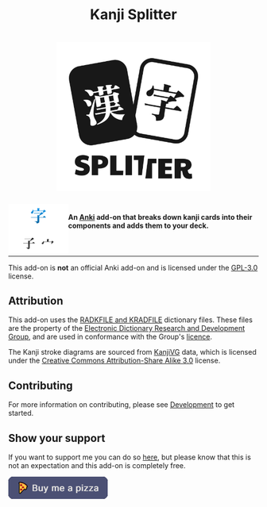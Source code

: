 <h1 align="center">
Kanji Splitter
</h1>

<h1 align="center">

<picture>
  <source srcset="./docs/assets/logo-dark-mode.svg" 
  media="(prefers-color-scheme: dark)"
  height=300
  >
  <img src="./docs/assets/logo-light-mode.svg" height=300>
</picture>

</h1>


<img src="./docs/assets/split.svg" height=100 align="left">

<h4>
    </br>
    An <a href="https://apps.ankiweb.net/">Anki</a> add-on that breaks down kanji cards into their components and adds them to your deck. 
     </br>
      </br>
       </br>
</h4>

<hr>

This add-on is **not** an official Anki add-on and is licensed under the [GPL-3.0](https://www.gnu.org/licenses/gpl-3.0.en.html) license.

## Attribution
This add-on uses the [RADKFILE and KRADFILE](http://www.edrdg.org/krad/kradinf.html) dictionary files. These files are the property of the [Electronic Dictionary Research and Development Group](https://www.edrdg.org/), and are used in conformance with the Group's [licence](https://www.edrdg.org/edrdg/licence.html).

The Kanji stroke diagrams are sourced from [KanjiVG](http://kanjivg.tagaini.net) data, which is licensed under the [Creative Commons Attribution-Share Alike 3.0](https://creativecommons.org/licenses/by-sa/3.0/) license. 

## Contributing
For more information on contributing, please see [Development](./docs/development.md) to get started.

## Show your support

If you want to support me you can do so [here](https://www.buymeacoffee.com/kadisonm), but please know that this is not an expectation and this add-on is completely free.

[<img src="./docs/assets/support.png" width="200">](https://www.buymeacoffee.com/kadisonm)